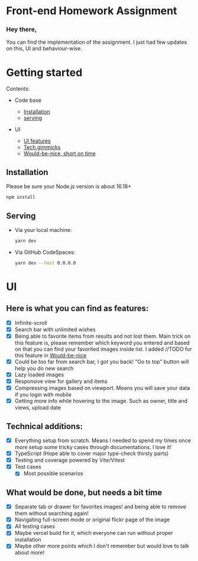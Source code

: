 # Front-end Homework Assignment

### Hey there,

You can find the implementation of the assignment. I just had few updates on this, UI and behaviour-wise.

# Getting started

Contents:

- Code base
    - [Installation](#installation)
    - [serving](#serving)

- UI
    - [UI features](#ui-features)
    - [Tech gimmicks](#tech-features)
    - [Would-be-nice, short on time](#would-be-nice)

## <a name="installation"></a> Installation

Please be sure your Node.js version is about 16.18+

```bash npm2yarn
npm install
```

## <a name="serving"></a> Serving

- Via your local machine:

    ```bash
    yarn dev
    ```

- Via GitHub CodeSpaces:

    ```bash
    yarn dev --host 0.0.0.0
    ```

# UI 

## <a name="ui-features"></a> Here is what you can find as features:

- [x] Infinite-scroll
- [x] Search bar with unlimited wishes
- [x] Being able to favorite items from results and not lost them. Main trick on this feature is, please remember which keyword you entered and based on that you can find your favorited images inside list. I added //TODO for this feature in [Would-be-nice](#would-be-nice)
- [x] Could be too far from search bar, I got you back! "Go to top" button will help you do new search
- [x] Lazy loaded images
- [x] Responsive view for gallery and items
- [x] Compressing images based on viewport. Means you will save your data if you login with mobile
- [x] Getting more info while hovering to the image. Such as owner, title and views, upload date

## <a name="tech-features"></a> Technical additions:

- [x] Everything setup from scratch. Means I needed to spend my times once more setup some tricky cases through documentations. I love it!
- [x] TypeScript (Hope able to cover major type-check thirsty parts)
- [x] Testing and coverage powered by Vite/Vitest
- [x] Test cases
  - [x] Most possible scenarios

## <a name="would-be-nice"></a> What would be done, but needs a bit time

- [x] Separate tab or drawer for favorites images! and being able to remove them without searching again!
- [x] Navigating full-screen mode or original flickr page of the image
- [x] All testing cases
- [x] Maybe vercel build for it, which everyone can run without proper installation
- [x] Maybe other more points which I don't remember but would love to talk about more!
